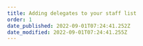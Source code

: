 ```yaml
---
title: Adding delegates to your staff list
order: 1
date_published: 2022-09-01T07:24:41.252Z
date_modified: 2022-09-01T07:24:41.255Z
---
```

